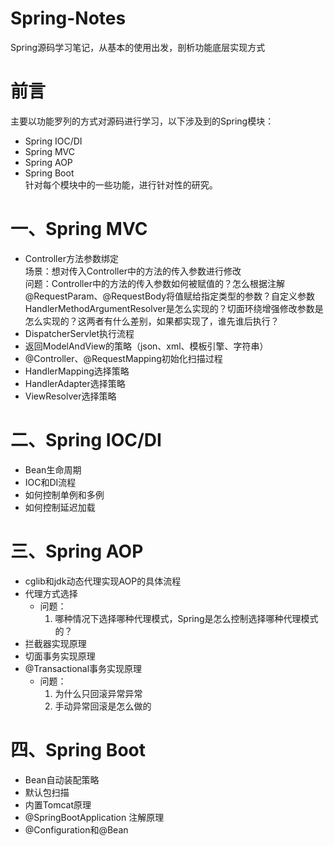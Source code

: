 # Spring-Notes
Spring源码学习笔记，从基本的使用出发，剖析功能底层实现方式


# 前言
主要以功能罗列的方式对源码进行学习，以下涉及到的Spring模块：
- Spring IOC/DI
- Spring MVC
- Spring AOP
- Spring Boot  
针对每个模块中的一些功能，进行针对性的研究。

# 一、Spring MVC
- Controller方法参数绑定  
场景：想对传入Controller中的方法的传入参数进行修改  
问题：Controller中的方法的传入参数如何被赋值的？怎么根据注解@RequestParam、@RequestBody将值赋给指定类型的参数？自定义参数HandlerMethodArgumentResolver是怎么实现的？切面环绕增强修改参数是怎么实现的？这两者有什么差别，如果都实现了，谁先谁后执行？  
- DispatcherServlet执行流程 
- 返回ModelAndView的策略（json、xml、模板引擎、字符串）
- @Controller、@RequestMapping初始化扫描过程
- HandlerMapping选择策略
- HandlerAdapter选择策略
- ViewResolver选择策略
# 二、Spring IOC/DI
- Bean生命周期 
- IOC和DI流程
- 如何控制单例和多例
- 如何控制延迟加载
# 三、Spring AOP
- cglib和jdk动态代理实现AOP的具体流程
- 代理方式选择
  - 问题：
    1. 哪种情况下选择哪种代理模式，Spring是怎么控制选择哪种代理模式的？
- 拦截器实现原理
- 切面事务实现原理
- @Transactional事务实现原理
  - 问题：
    1. 为什么只回滚异常异常
    2. 手动异常回滚是怎么做的
# 四、Spring Boot
- Bean自动装配策略
- 默认包扫描
- 内置Tomcat原理
- @SpringBootApplication 注解原理
- @Configuration和@Bean


